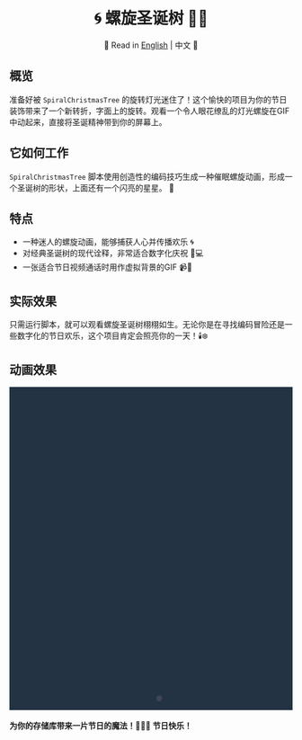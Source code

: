<div align="center">

# 🌀 螺旋圣诞树 🎄✨

📜 Read in [English](README.md) | 中文 📜

</div>

## 概览
准备好被 `SpiralChristmasTree` 的旋转灯光迷住了！这个愉快的项目为你的节日装饰带来了一个新转折，字面上的旋转。观看一个令人眼花缭乱的灯光螺旋在GIF中动起来，直接将圣诞精神带到你的屏幕上。

## 它如何工作
`SpiralChristmasTree` 脚本使用创造性的编码技巧生成一种催眠螺旋动画，形成一个圣诞树的形状，上面还有一个闪亮的星星。 🌟

## 特点
- 一种迷人的螺旋动画，能够捕获人心并传播欢乐 🌀
- 对经典圣诞树的现代诠释，非常适合数字化庆祝 🎅💻
- 一张适合节日视频通话时用作虚拟背景的GIF 📹🎉

## 实际效果
只需运行脚本，就可以观看螺旋圣诞树栩栩如生。无论你是在寻找编码冒险还是一些数字化的节日欢乐，这个项目肯定会照亮你的一天！🕯️❄️

## 动画效果
![Spiral Christmas Tree GIF](./SpiralChristmasTree.gif)

**为你的存储库带来一片节日的魔法！🎁👨‍💻 节日快乐！**
